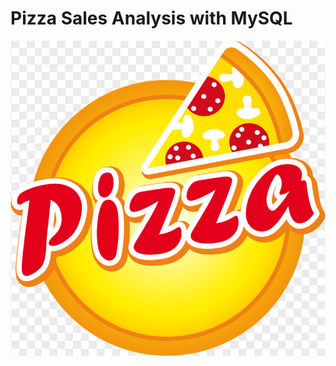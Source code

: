 # Pizza Sales Analysis with MySQL
![Pizza logo](https://github.com/VDhakad-Datamind/Pizza_Sales_Sql_Project/blob/main/pizza-logo.png)
